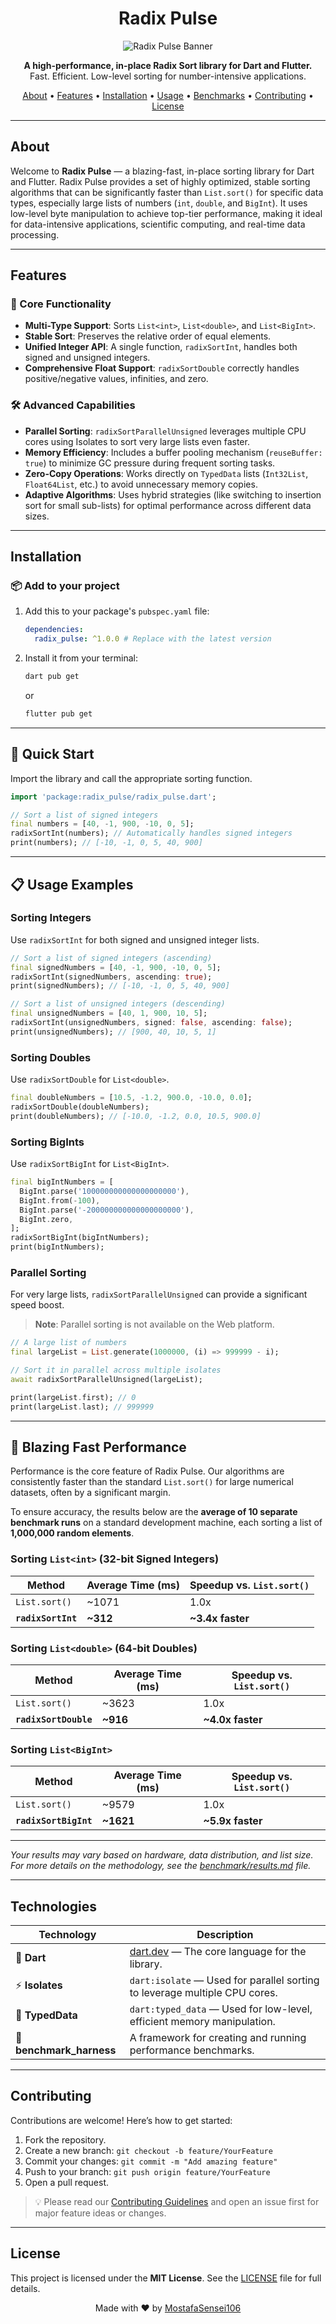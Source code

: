 <h1 align="center">Radix Pulse</h1>
<p align="center">
  <img src="https://socialify.git.ci/MostafaSensei106/Radix_Pulse/image?custom_language=Dart&font=KoHo&language=1&logo=https%3A%2F%2Favatars.githubusercontent.com%2Fu%2F138288138%3Fv%3D4&name=1&owner=1&pattern=Floating+Cogs&theme=Light" alt="Radix Pulse Banner">
</p>

<p align="center">
  <strong>A high-performance, in-place Radix Sort library for Dart and Flutter.</strong><br>
  Fast. Efficient. Low-level sorting for number-intensive applications.
</p>

<p align="center">
  <a href="#about">About</a> •
  <a href="#features">Features</a> •
  <a href="#installation">Installation</a> •
  <a href="#usage-examples">Usage</a> •
  <a href="#benchmarks">Benchmarks</a> •
  <a href="#contributing">Contributing</a> •
  <a href="#license">License</a>
</p>

---

## About

Welcome to **Radix Pulse** — a blazing-fast, in-place sorting library for Dart and Flutter.
Radix Pulse provides a set of highly optimized, stable sorting algorithms that can be significantly faster than `List.sort()` for specific data types, especially large lists of numbers (`int`, `double`, and `BigInt`). It uses low-level byte manipulation to achieve top-tier performance, making it ideal for data-intensive applications, scientific computing, and real-time data processing.

---

## Features

### 🌟 Core Functionality
- **Multi-Type Support**: Sorts `List<int>`, `List<double>`, and `List<BigInt>`.
- **Stable Sort**: Preserves the relative order of equal elements.
- **Unified Integer API**: A single function, `radixSortInt`, handles both signed and unsigned integers.
- **Comprehensive Float Support**: `radixSortDouble` correctly handles positive/negative values, infinities, and zero.

### 🛠️ Advanced Capabilities
- **Parallel Sorting**: `radixSortParallelUnsigned` leverages multiple CPU cores using Isolates to sort very large lists even faster.
- **Memory Efficiency**: Includes a buffer pooling mechanism (`reuseBuffer: true`) to minimize GC pressure during frequent sorting tasks.
- **Zero-Copy Operations**: Works directly on `TypedData` lists (`Int32List`, `Float64List`, etc.) to avoid unnecessary memory copies.
- **Adaptive Algorithms**: Uses hybrid strategies (like switching to insertion sort for small sub-lists) for optimal performance across different data sizes.

---

## Installation

### 📦 Add to your project

1.  Add this to your package's `pubspec.yaml` file:

    ```yaml
    dependencies:
      radix_pulse: ^1.0.0 # Replace with the latest version
    ```

2.  Install it from your terminal:

    ```bash
    dart pub get
    ```
    or
    ```bash
    flutter pub get
    ```

---

## 🚀 Quick Start

Import the library and call the appropriate sorting function.

```dart
import 'package:radix_pulse/radix_pulse.dart';

// Sort a list of signed integers
final numbers = [40, -1, 900, -10, 0, 5];
radixSortInt(numbers); // Automatically handles signed integers
print(numbers); // [-10, -1, 0, 5, 40, 900]
```

---

## 📋 Usage Examples

### Sorting Integers
Use `radixSortInt` for both signed and unsigned integer lists.

```dart
// Sort a list of signed integers (ascending)
final signedNumbers = [40, -1, 900, -10, 0, 5];
radixSortInt(signedNumbers, ascending: true);
print(signedNumbers); // [-10, -1, 0, 5, 40, 900]

// Sort a list of unsigned integers (descending)
final unsignedNumbers = [40, 1, 900, 10, 5];
radixSortInt(unsignedNumbers, signed: false, ascending: false);
print(unsignedNumbers); // [900, 40, 10, 5, 1]
```

### Sorting Doubles
Use `radixSortDouble` for `List<double>`.

```dart
final doubleNumbers = [10.5, -1.2, 900.0, -10.0, 0.0];
radixSortDouble(doubleNumbers);
print(doubleNumbers); // [-10.0, -1.2, 0.0, 10.5, 900.0]
```

### Sorting BigInts
Use `radixSortBigInt` for `List<BigInt>`.

```dart
final bigIntNumbers = [
  BigInt.parse('100000000000000000000'),
  BigInt.from(-100),
  BigInt.parse('-200000000000000000000'),
  BigInt.zero,
];
radixSortBigInt(bigIntNumbers);
print(bigIntNumbers);
```

### Parallel Sorting
For very large lists, `radixSortParallelUnsigned` can provide a significant speed boost.

> **Note**: Parallel sorting is not available on the Web platform.

```dart
// A large list of numbers
final largeList = List.generate(1000000, (i) => 999999 - i);

// Sort it in parallel across multiple isolates
await radixSortParallelUnsigned(largeList);

print(largeList.first); // 0
print(largeList.last); // 999999
```

---

## 🚀 Blazing Fast Performance

Performance is the core feature of Radix Pulse. Our algorithms are consistently faster than the standard `List.sort()` for large numerical datasets, often by a significant margin.

To ensure accuracy, the results below are the **average of 10 separate benchmark runs** on a standard development machine, each sorting a list of **1,000,000 random elements**.

### Sorting `List<int>` (32-bit Signed Integers)

| Method               | Average Time (ms) | Speedup vs. `List.sort()` |
| -------------------- | ----------------- | ------------------------- |
| `List.sort()`        | ~1071             | 1.0x                      |
| **`radixSortInt`**   | **~312**          | **~3.4x faster**          |

### Sorting `List<double>` (64-bit Doubles)

| Method                  | Average Time (ms) | Speedup vs. `List.sort()` |
| ----------------------- | ----------------- | ------------------------- |
| `List.sort()`           | ~3623             | 1.0x                      |
| **`radixSortDouble`**   | **~916**          | **~4.0x faster**          |

### Sorting `List<BigInt>`

| Method                  | Average Time (ms) | Speedup vs. `List.sort()` |
| ----------------------- | ----------------- | ------------------------- |
| `List.sort()`           | ~9579             | 1.0x                      |
| **`radixSortBigInt`**   | **~1621**         | **~5.9x faster**          |

---

*Your results may vary based on hardware, data distribution, and list size. For more details on the methodology, see the [benchmark/results.md](./benchmark/results.md) file.*

---

## Technologies

| Technology | Description |
|---|---|
| 🧠 **Dart** | [dart.dev](https://dart.dev) — The core language for the library. |
| ⚡ **Isolates** | `dart:isolate` — Used for parallel sorting to leverage multiple CPU cores. |
| 💾 **TypedData** | `dart:typed_data` — Used for low-level, efficient memory manipulation. |
| 🧪 **benchmark_harness** | A framework for creating and running performance benchmarks. |

---

## Contributing

Contributions are welcome! Here’s how to get started:

1.  Fork the repository.
2.  Create a new branch:
    `git checkout -b feature/YourFeature`
3.  Commit your changes:
    `git commit -m "Add amazing feature"`
4.  Push to your branch:
    `git push origin feature/YourFeature`
5.  Open a pull request.

> 💡 Please read our [Contributing Guidelines](./CONTRIBUTING.md) and open an issue first for major feature ideas or changes.

---

## License

This project is licensed under the **MIT License**.
See the [LICENSE](LICENSE) file for full details.
<p align="center">
  Made with ❤️ by <a href="https://github.com/MostafaSensei106">MostafaSensei106</a>
</p>